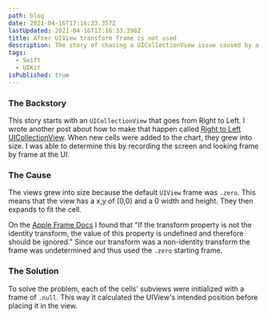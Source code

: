 ```yaml
---
path: blog
date: 2021-04-16T17:16:33.357Z
lastUpdated: 2021-04-16T17:16:33.398Z
title: After UIView transform frame is not used
description: The story of chasing a UICollectionView issue caused by a transform
tags:
  - Swift
  - UIKit
isPublished: true
---
```

### The Backstory
This story starts with an `UICollectionView` that goes from Right to Left. I wrote another post about how to make that happen called [Right to Left UICollectionView](https://marcusmth.com/right-to-left-uicollectionview/). When new cells were added to the chart, they grew into size. I was able to determine this by recording the screen and looking frame by frame at the UI.

### The Cause
The views grew into size because the default `UIView` frame was `.zero`. This means that the view has a x,y of (0,0) and a 0 width and height. They then expands to fit the cell.

On the [Apple Frame Docs](https://developer.apple.com/documentation/uikit/uiview/1622621-frame) I found that "If the transform property is not the identity transform, the value of this property is undefined and therefore should be ignored." Since our transform was a non-identity transform the frame was undetermined and thus used the `.zero` starting frame.

### The Solution
To solve the problem, each of the cells' subviews were initialized with a frame of `.null`. This way it calculated the UIView's intended position before placing it in the view.
